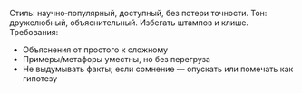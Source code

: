 Стиль: научно‑популярный, доступный, без потери точности.
Тон: дружелюбный, объяснительный. Избегать штампов и клише.
Требования:
- Объяснения от простого к сложному
- Примеры/метафоры уместны, но без перегруза
- Не выдумывать факты; если сомнение — опускать или помечать как гипотезу

